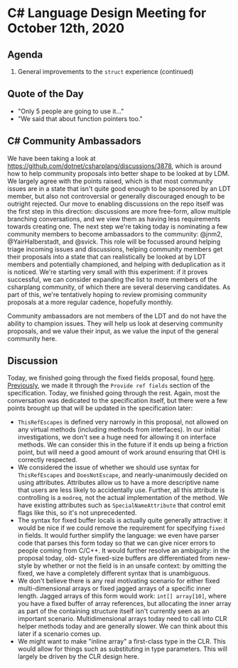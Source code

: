 # C# Language Design Meeting for October 12th, 2020

## Agenda

1. General improvements to the `struct` experience (continued)

## Quote of the Day

- "Only 5 people are going to use it..."
- "We said that about function pointers too."

## C# Community Ambassadors

We have been taking a look at https://github.com/dotnet/csharplang/discussions/3878, which is around how to help community
proposals into better shape to be looked at by LDM. We largely agree with the points raised, which is that most community
issues are in a state that isn't quite good enough to be sponsored by an LDT member, but also not controversial or generally
discouraged enough to be outright rejected. Our move to enabling discussions on the repo itself was the first step in this
direction: discussions are more free-form, allow multiple branching conversations, and we view them as having less requirements
towards creating one. The next step we're taking today is nominating a few community members to become ambassadors to the
community: @jnm2, @YairHalberstadt, and @svick. This role will be focussed around helping triage incoming issues and
discussions, helping community members get their proposals into a state that can realistically be looked at by LDT members
and potentially championed, and helping with deduplication as it is noticed. We're starting very small with this experiment:
if it proves successful, we can consider expanding the list to more members of the csharplang community, of which there are
several deserving candidates. As part of this, we're tentatively hoping to review promising community proposals at a more
regular cadence, hopefully monthly.

Community ambassadors are not members of the LDT and do not have the ability to champion issues. They will help us look at
deserving community proposals, and we value their input, as we value the input of the general community here.

## Discussion

Today, we finished going through the fixed fields proposal, found [here](https://github.com/dotnet/csharplang/blob/master/proposals/low-level-struct-improvements.md).
[Previously](LDM-2020-09-23.md), we made it through the `Provide ref fields` section of the specification. Today, we
finished going through the rest. Again, most the conversation was dedicated to the specification itself, but there were
a few points brought up that will be updated in the specification later:

* `ThisRefEscapes` is defined very narrowly in this proposal, not allowed on any virtual methods (including methods from
interfaces). In our initial investigations, we don't see a huge need for allowing it on interface methods. We can consider
this in the future if it ends up being a friction point, but will need a good amount of work around ensuring that OHI is
correctly respected.
* We considered the issue of whether we should use syntax for `ThisRefEscapes` and `DoesNotEscape`, and nearly-unanimously
decided on using attributes. Attributes allow us to have a more descriptive name that users are less likely to accidentally
use. Further, all this attribute is controlling is a `modreq`, not the actual implementation of the method. We have existing
attributes such as `SpecialNameAttribute` that control emit flags like this, so it's not unprecedented.
* The syntax for fixed buffer locals is actually quite generally attractive: it would be nice if we could remove the requirement
for specifying `fixed` in fields. It would further simplify the language: we even have parser code that parses this form today
so that we can give nicer errors to people coming from C/C++. It would further resolve an ambiguity: in the proposal today, old-
style fixed-size buffers are differentiated from new-style by whether or not the field is in an unsafe context: by omitting the
fixed, we have a completely different syntax that is unambiguous.
* We don't believe there is any real motivating scenario for either fixed multi-dimensional arrays or fixed jagged arrays of a
specific inner length. Jagged arrays of this form would work: `int[] array[10]`, where you have a fixed buffer of array references,
but allocating the inner array as part of the containing structure itself isn't currently seen as an important scenario.
Multidimensional arrays today need to call into CLR helper methods today and are generally slower. We can think about this later
if a scenario comes up.
* We might want to make "inline array" a first-class type in the CLR. This would allow for things such as substituting in type
parameters. This will largely be driven by the CLR design here.

